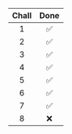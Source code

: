 | Chall | Done |
|:-----:|:----:|
|1      |✅   |
|2      |✅   |
|3      |✅   |
|4      |✅   |
|5      |✅   |
|6      |✅   |
|7      |✅   |
|8      |❌   |
